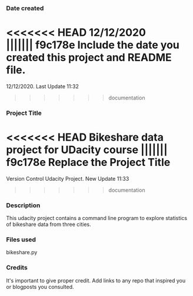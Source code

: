 ### Date created
<<<<<<< HEAD
12/12/2020	
||||||| f9c178e
Include the date you created this project and README file.
=======
12/12/2020. Last Update 11:32
>>>>>>> documentation

### Project Title
<<<<<<< HEAD
Bikeshare data project for UDacity course
||||||| f9c178e
Replace the Project Title
=======
Version Control Udacity Project. New Update 11:33
>>>>>>> documentation

### Description
This udacity project contains a command line program to explore statistics of bikeshare data from three cities.

### Files used
bikeshare.py

### Credits
It's important to give proper credit. Add links to any repo that inspired you or blogposts you consulted.

